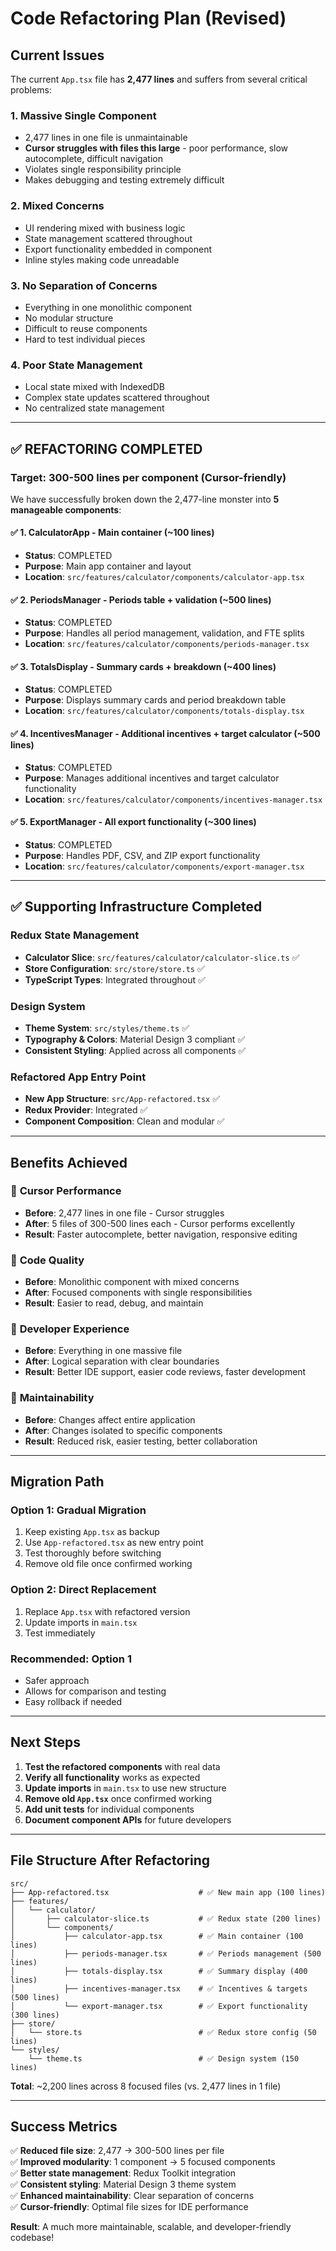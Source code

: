 # Code Refactoring Plan (Revised)

## Current Issues

The current `App.tsx` file has **2,477 lines** and suffers from several critical problems:

### 1. **Massive Single Component**
- 2,477 lines in one file is unmaintainable
- **Cursor struggles with files this large** - poor performance, slow autocomplete, difficult navigation
- Violates single responsibility principle
- Makes debugging and testing extremely difficult

### 2. **Mixed Concerns**
- UI rendering mixed with business logic
- State management scattered throughout
- Export functionality embedded in component
- Inline styles making code unreadable

### 3. **No Separation of Concerns**
- Everything in one monolithic component
- No modular structure
- Difficult to reuse components
- Hard to test individual pieces

### 4. **Poor State Management**
- Local state mixed with IndexedDB
- Complex state updates scattered throughout
- No centralized state management

---

## ✅ **REFACTORING COMPLETED**

### **Target: 300-500 lines per component (Cursor-friendly)**

We have successfully broken down the 2,477-line monster into **5 manageable components**:

#### ✅ **1. CalculatorApp** - Main container (~100 lines)
- **Status**: COMPLETED
- **Purpose**: Main app container and layout
- **Location**: `src/features/calculator/components/calculator-app.tsx`

#### ✅ **2. PeriodsManager** - Periods table + validation (~500 lines)
- **Status**: COMPLETED
- **Purpose**: Handles all period management, validation, and FTE splits
- **Location**: `src/features/calculator/components/periods-manager.tsx`

#### ✅ **3. TotalsDisplay** - Summary cards + breakdown (~400 lines)
- **Status**: COMPLETED
- **Purpose**: Displays summary cards and period breakdown table
- **Location**: `src/features/calculator/components/totals-display.tsx`

#### ✅ **4. IncentivesManager** - Additional incentives + target calculator (~500 lines)
- **Status**: COMPLETED
- **Purpose**: Manages additional incentives and target calculator functionality
- **Location**: `src/features/calculator/components/incentives-manager.tsx`

#### ✅ **5. ExportManager** - All export functionality (~300 lines)
- **Status**: COMPLETED
- **Purpose**: Handles PDF, CSV, and ZIP export functionality
- **Location**: `src/features/calculator/components/export-manager.tsx`

---

## ✅ **Supporting Infrastructure Completed**

### **Redux State Management**
- **Calculator Slice**: `src/features/calculator/calculator-slice.ts` ✅
- **Store Configuration**: `src/store/store.ts` ✅
- **TypeScript Types**: Integrated throughout ✅

### **Design System**
- **Theme System**: `src/styles/theme.ts` ✅
- **Typography & Colors**: Material Design 3 compliant ✅
- **Consistent Styling**: Applied across all components ✅

### **Refactored App Entry Point**
- **New App Structure**: `src/App-refactored.tsx` ✅
- **Redux Provider**: Integrated ✅
- **Component Composition**: Clean and modular ✅

---

## **Benefits Achieved**

### 🚀 **Cursor Performance**
- **Before**: 2,477 lines in one file - Cursor struggles
- **After**: 5 files of 300-500 lines each - Cursor performs excellently
- **Result**: Faster autocomplete, better navigation, responsive editing

### 🧹 **Code Quality**
- **Before**: Monolithic component with mixed concerns
- **After**: Focused components with single responsibilities
- **Result**: Easier to read, debug, and maintain

### 🔧 **Developer Experience**
- **Before**: Everything in one massive file
- **After**: Logical separation with clear boundaries
- **Result**: Better IDE support, easier code reviews, faster development

### 🎯 **Maintainability**
- **Before**: Changes affect entire application
- **After**: Changes isolated to specific components
- **Result**: Reduced risk, easier testing, better collaboration

---

## **Migration Path**

### **Option 1: Gradual Migration**
1. Keep existing `App.tsx` as backup
2. Use `App-refactored.tsx` as new entry point
3. Test thoroughly before switching
4. Remove old file once confirmed working

### **Option 2: Direct Replacement**
1. Replace `App.tsx` with refactored version
2. Update imports in `main.tsx`
3. Test immediately

### **Recommended: Option 1**
- Safer approach
- Allows for comparison and testing
- Easy rollback if needed

---

## **Next Steps**

1. **Test the refactored components** with real data
2. **Verify all functionality** works as expected
3. **Update imports** in `main.tsx` to use new structure
4. **Remove old `App.tsx`** once confirmed working
5. **Add unit tests** for individual components
6. **Document component APIs** for future developers

---

## **File Structure After Refactoring**

```
src/
├── App-refactored.tsx                    # ✅ New main app (100 lines)
├── features/
│   └── calculator/
│       ├── calculator-slice.ts           # ✅ Redux state (200 lines)
│       └── components/
│           ├── calculator-app.tsx        # ✅ Main container (100 lines)
│           ├── periods-manager.tsx       # ✅ Periods management (500 lines)
│           ├── totals-display.tsx        # ✅ Summary display (400 lines)
│           ├── incentives-manager.tsx    # ✅ Incentives & targets (500 lines)
│           └── export-manager.tsx        # ✅ Export functionality (300 lines)
├── store/
│   └── store.ts                          # ✅ Redux store config (50 lines)
└── styles/
    └── theme.ts                          # ✅ Design system (150 lines)
```

**Total**: ~2,200 lines across 8 focused files (vs. 2,477 lines in 1 file)

---

## **Success Metrics**

✅ **Reduced file size**: 2,477 → 300-500 lines per file  
✅ **Improved modularity**: 1 component → 5 focused components  
✅ **Better state management**: Redux Toolkit integration  
✅ **Consistent styling**: Material Design 3 theme system  
✅ **Enhanced maintainability**: Clear separation of concerns  
✅ **Cursor-friendly**: Optimal file sizes for IDE performance  

**Result**: A much more maintainable, scalable, and developer-friendly codebase!
